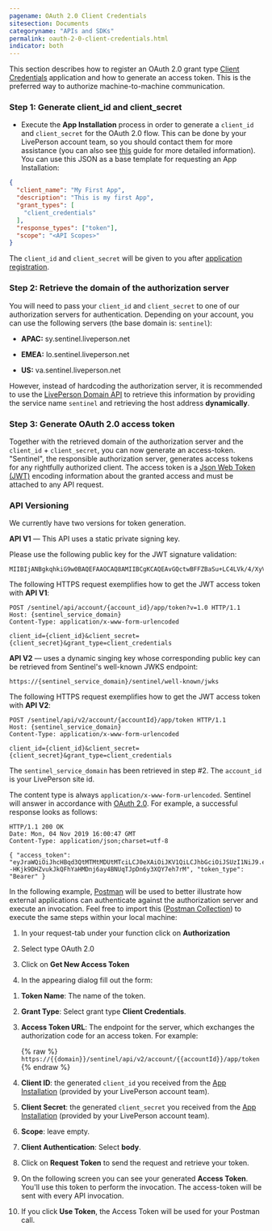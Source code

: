 ```yaml
---
pagename: OAuth 2.0 Client Credentials
sitesection: Documents
categoryname: "APIs and SDKs"
permalink: oauth-2-0-client-credentials.html
indicator: both
---
```


This section describes how to register an OAuth 2.0 grant type [Client Credentials](https://oauth.net/2/grant-types/client-credentials/) application and how to generate an access token. This is the preferred way to authorize machine-to-machine communication.

### Step 1: Generate client_id and client_secret

* Execute the **App Installation** process in order to generate a `client_id` and `client_secret` for the OAuth 2.0 flow. This can be done by your LivePerson account team, so you should contact them for more assistance (you can also see [this](https://developers.liveperson.com/guides-le-applications-installing.html) guide for more detailed information). You can use this JSON as a base template for requesting an App Installation:

```json
{
  "client_name": "My First App",
  "description": "This is my first App",
  "grant_types": [
    "client_credentials"
  ],
  "response_types": ["token"],
  "scope": "<API Scopes>"
}
```
The `client_id` and `client_secret` will be given to you after [application registration](connectorapi-getting-started.html).

### Step 2: Retrieve the domain of the authorization server

You will need to pass your `client_id` and `client_secret` to one of our authorization servers for authentication. Depending on your account, you can use the following servers (the base domain is: `sentinel`):

* **APAC:** sy.sentinel.liveperson.net

* **EMEA:** lo.sentinel.liveperson.net

* **US:**   va.sentinel.liveperson.net

However, instead of hardcoding the authorization server, it is recommended to use the [LivePerson Domain API](https://developers.liveperson.com/agent-domain-domain-api.html) to retrieve this information by providing the service name `sentinel` and retrieving the host address **dynamically**.

### Step 3: Generate OAuth 2.0 access token

Together with the retrieved domain of the authorization server and the `client_id` + `client_secret`, you can now generate an access-token.
"Sentinel", the responsible authorization server, generates access tokens for any rightfully authorized client. The access token is a [Json Web Token (JWT)](https://tools.ietf.org/html/rfc7519) encoding information about the granted access and must be attached to any API request.

### API Versioning

We currently have two versions for token generation.

**API V1** — This API uses a static private signing key.

Please use the following public key for the JWT signature validation:
```jwtPublicKey
MIIBIjANBgkqhkiG9w0BAQEFAAOCAQ8AMIIBCgKCAQEAvGQctwBFFZBaSu+LC4LVk/4/XyVQmhcwM5a91lT7BwZug/GtpR+ZGpKkiZSgTehRdBJKSPjv5K6D8/cBm28OV11Mekjn1PJrveSXrRsfUbOqIHgpfVtnkxN3ZaV6GSWQrrZArkpbAm+Kf5o5jxFPhCadB8BdRGCbMI3rFEkYSFqnmptI3olIAtAjmtbLJnwYZyXl2WZXMBmORLXnV9aTMGp4uFZdX+QbK808q55zxSB5HM3N9B8NLUP1TELc6N2dhWk2RwR/C9WvQYH/UAnxqVEwrAXt+rb+YWuu92Dj4NLAmpEYbRQi+S+5Y6t5g6kX/QMQ/ycdFOW/WA3JoptUSQIDAQAB
```

The following HTTPS request exemplifies how to get the JWT access token with **API V1**:
```http
POST /sentinel/api/account/{account_id}/app/token?v=1.0 HTTP/1.1
Host: {sentinel_service_domain}
Content-Type: application/x-www-form-urlencoded

client_id={client_id}&client_secret={client_secret}&grant_type=client_credentials
```

**API V2** — uses a dynamic singing key whose corresponding public key can be retrieved from Sentinel's well-known JWKS endpoint:

```url
https://{sentinel_service_domain}/sentinel/well-known/jwks
```

The following HTTPS request exemplifies how to get the JWT access token with **API V2**:
```http
POST /sentinel/api/v2/account/{accountId}/app/token HTTP/1.1
Host: {sentinel_service_domain}
Content-Type: application/x-www-form-urlencoded

client_id={client_id}&client_secret={client_secret}&grant_type=client_credentials
```

The `sentinel_service_domain` has been retrieved in step #2.
The `account_id` is your LivePerson site id.

The content type is always `application/x-www-form-urlencoded`. Sentinel will answer in accordance with [OAuth 2.0](https://www.oauth.com/oauth2-servers/access-tokens/access-token-response/). For example, a successful response looks as follows:

```http
HTTP/1.1 200 OK
Date: Mon, 04 Nov 2019 16:00:47 GMT
Content-Type: application/json;charset=utf-8

{ "access_token": "eyJraWQiOiJhcHBqd3QtMTMtMDUtMTciLCJ0eXAiOiJKV1QiLCJhbGciOiJSUzI1NiJ9.eyJhdWQiOiJsZTgxODIzMTE4IiwiYXpwIjoiNzU1ODhlMTgtMDIxMy00ZTMzLTgxNzQtODgzYWNhYzdlM2M0Iiwic2NvcGUiOiJtc2cuY29uc3VtZXIiLCJpc3MiOiJTZW50aW5lbCIsImV4cCI6MTUyNDY0NjI3MCwiaWF0IjoxNTI0NjQyNjcwfQ.aC1EbVQDIKJkrMgfoqhDqo5KZVMILTGP5UnK_4lUJQIfpFcrymvQKU9E6zt_WDhWmM2SOOcr1sz4u5xVZ9rMWZciDW_9KofEM2NDgVw1EVBxAIgGYeO0sbE9o--HKjk9DHZvukJkQFhYaHMDnj6ay4BNUqTJpDn6y3XQY7eh7rM", "token_type": "Bearer" }
```

In the following example, [Postman](https://www.getpostman.com/) will be used to better illustrate how external applications can authenticate against the authorization server and execute an invocation. Feel free to import this ([Postman Collection](https://raw.githubusercontent.com/LivePersonInc/developer-center/master/assets/FaaS.postman_collection.json)) to execute the same steps within your local machine:

<!-- <img loading="lazy" src="img/faas-postman.png" alt="Postman" style="width:100%;"/> -->

1. In your request-tab under your function click on **Authorization**

2. Select type OAuth 2.0

3. Click on **Get New Access Token**

4. In the appearing dialog fill out the form:

<!-- ![](img/faas-token-client-credentials.png) -->

  1. **Token Name**: The name of the token.

  2. **Grant Type**: Select grant type **Client Credentials**.

  3. **Access Token URL**: The endpoint for the server, which exchanges the authorization code for an access token. For example:

      {% raw %}
      `https://{{domain}}/sentinel/api/v2/account/{{accountId}}/app/token`
      {% endraw %}

  4. **Client ID**: the generated `client_id` you received from the [App Installation](https://developers.liveperson.com/guides-le-applications-installing.html) (provided by your LivePerson account team).

  5. **Client Secret**: the generated `client_secret` you received from the [App Installation](https://developers.liveperson.com/guides-le-applications-installing.html) (provided by your LivePerson account team).

  6. **Scope**: leave empty.

  7. **Client Authentication**: Select **body**.

  8. Click on **Request Token** to send the request and retrieve your token.

  9.  On the following screen you can see your generated **Access Token**. You'll use this token to perform the invocation. The access-token will be sent with every API invocation.

  10. If you click **Use Token**, the Access Token will be used for your Postman call.